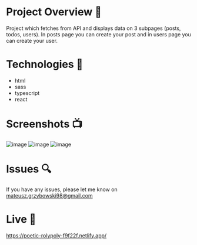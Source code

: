 # Project Overview  🎉
Project which fetches from API and displays data on 3 subpages (posts, todos, users). In posts page you can create your post and in users page you can create your user.


# Technologies 🔧
* html
* sass
* typescript
* react

# Screenshots 📺
![image](https://user-images.githubusercontent.com/61913031/198125062-1db0c278-8060-488c-b5cc-e04adf3de96a.png)
![image](https://user-images.githubusercontent.com/61913031/198125041-ea751a5e-4ce6-4d83-a2a3-dce1b6af6798.png)
![image](https://user-images.githubusercontent.com/61913031/198125099-c68e3621-794f-4c06-a67b-b1f1d36bae1e.png)

# Issues 🔍
 If you have any issues, please let me know on mateusz.grzybowski98@gmail.com
 
 # Live 📍
https://poetic-rolypoly-f9f22f.netlify.app/


